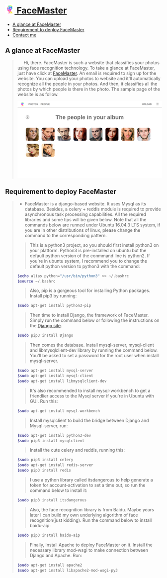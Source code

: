 # [<img src="welcome/static/images/tubiao.png" width="30"> FaceMaster](http://123.206.213.40/)
* [A glance at FaceMaster](#a-glance-at-facemaster)
* [Requirement to deploy FaceMaster](#requirement-to-deploy-facemaster)
* [Contact me](#contact-me)

## A glance at FaceMaster
>&nbsp;&nbsp;&nbsp;&nbsp;&nbsp;Hi, there. FaceMaster is such a website that classifies your photos using face recognition technology. To take a glance at FaceMaster, just have click at [FaceMaster](http://123.206.213.40/). An email is required to sign up for the website. You can upload your photos to website and it'll automatically recognize all the people in your photos. And then, it classifies all the photos by which people is there in the photo. The sample page of the website is as follow.
>
>[<img src="sample.png">](http://123.206.213.40/)
## Requirement to deploy FaceMaster
>* FaceMaster is a django-based website. It uses Mysql as its database. Besides, a celery + reddis module is required to provide asynchronous task processing capabilities. All the required libraries and some tips will be given below. Note that all the commands below are runned under Ubuntu 16.04.3 LTS system, if you are in other distributions of linux, please change the command to the corresponding pattern.
>>This is a python3 project, so you should first install python3 on your platform. Python3 is pre-installed on ubuntu but the default python version of the conmmand line is python2. If you're in ubuntu system, I recommend you to change the default python version to python3 with the command:
>```bash
>$echo alias python="/usr/bin/python3" >> ~/.bashrc
>$source ~/.bashrc
>```
>>Also, pip is a gorgeous tool for installing Python packages. Install pip3 by running:
>```bash
>$sudo apt-get install python3-pip
>```
>>Then time to install Django, the framework of FaceMaster. Simply run the command below or following the instructions on the [Django site](https://www.djangoproject.com/).
>```bash
>$sudo pip3 install Django
>```
>>Then comes the database. Install mysql-server, mysql-client and libmysqlclient-dev library by running the command below. You'll be asked to set a password for the root user when install mysql-server.
>```bash
>$sudo apt-get install mysql-server
>$sudo apt-get install mysql-client
>$sudo apt-get install libmysqlclient-dev
>```
>>It's also recommended to install mysql-workbench to get a friendlier access to the Mysql server if you're in Ubuntu with GUI. Run this:
>```bash
>$sudo apt-get install mysql-workbench
>```
>>Install mysqlclient to build the bridge between Django and Mysql-server, run:
>```bash
>$sudo apt-get install python3-dev
>$sudo pip3 install mysqlclient
>```
>>Install the cute celery and reddis, running this:
>```bash
>$sudo pip3 install celery
>$sudo apt-get install redis-server
>$sudo pip3 install redis
>```
>>I use a python library called itsdangerous to help generate a token for account-activation to set a time out, so run the command below to install it:
>```bash
>$sudo pip3 install itsdangerous
>```
>>Also, the face recognition library is from Baidu. Maybe years later I can build my own underlying algorithm of face recognition(just kidding). Run the command below to install baidu-aip:
>```bash
>$sudo pip3 install baidu-aip
>```
>>Finally, Install Apache to deploy FaceMaster on it. Install the necessary library mod-wsgi to make connection between Django and Apache. Run:
>```bash
>$sudo apt-get install apache2
>$sudo apt-get install libapache2-mod-wsgi-py3
>```
>>
